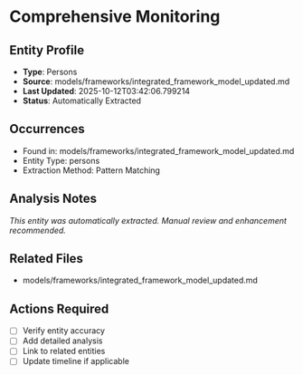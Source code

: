 # Comprehensive Monitoring

## Entity Profile
- **Type**: Persons
- **Source**: models/frameworks/integrated_framework_model_updated.md
- **Last Updated**: 2025-10-12T03:42:06.799214
- **Status**: Automatically Extracted

## Occurrences
- Found in: models/frameworks/integrated_framework_model_updated.md
- Entity Type: persons
- Extraction Method: Pattern Matching

## Analysis Notes
*This entity was automatically extracted. Manual review and enhancement recommended.*

## Related Files
- models/frameworks/integrated_framework_model_updated.md

## Actions Required
- [ ] Verify entity accuracy
- [ ] Add detailed analysis
- [ ] Link to related entities
- [ ] Update timeline if applicable
